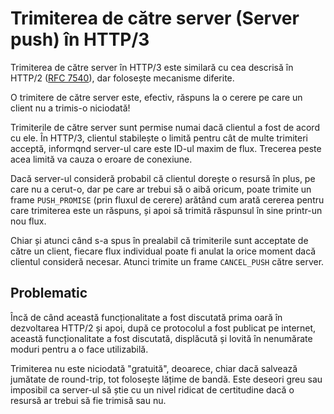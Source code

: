 # Trimiterea de către server (Server push) în HTTP/3

Trimiterea de către server în HTTP/3 este similară cu cea descrisă în HTTP/2 ([RFC
7540](https://httpwg.org/specs/rfc7540.html)), dar folosește mecanisme diferite.

O trimitere de către server este, efectiv, răspuns la o cerere pe care un 
client nu a trimis-o niciodată!

Trimiterile de către server sunt permise numai dacă clientul a fost de acord cu 
ele. În HTTP/3, clientul stabilește o limită pentru cât de multe trimiteri 
acceptă, informqnd server-ul care este ID-ul maxim de flux. Trecerea peste acea 
limită va cauza o eroare de conexiune.

Dacă server-ul consideră probabil că clientul dorește o resursă în plus, pe care 
nu a cerut-o, dar pe care ar trebui să o aibă oricum, poate trimite un frame 
`PUSH_PROMISE` (prin fluxul de cerere) arătând cum arată cererea pentru care 
trimiterea este un răspuns, și apoi să trimită răspunsul în sine printr-un nou 
flux.

Chiar și atunci când s-a spus în prealabil că trimiterile sunt acceptate de 
către un client, fiecare flux individual poate fi anulat la orice moment dacă 
clientul consideră necesar. Atunci trimite un frame `CANCEL_PUSH` către server.

## Problematic

Încă de când această funcționalitate a fost discutată prima oară în dezvoltarea 
HTTP/2 și apoi, după ce protocolul a fost publicat pe internet, această 
funcționalitate a fost discutată, displăcută și lovită în nenumărate moduri 
pentru a o face utilizabilă.

Trimiterea nu este niciodată "gratuită", deoarece, chiar dacă salvează jumătate 
de round-trip, tot folosește lățime de bandă. Este deseori greu sau imposibil ca 
server-ul să știe cu un nivel ridicat de certitudine dacă o resursă ar trebui să 
fie trimisă sau nu.
